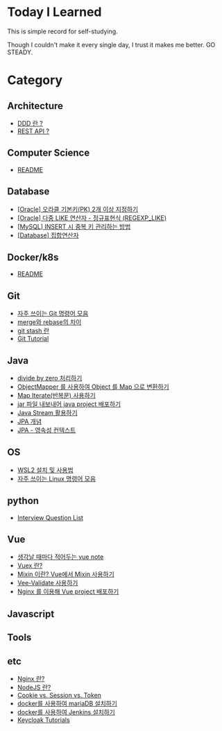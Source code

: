 # Today I Learned

This is simple record for self-studying.

Though I couldn't make it every single day, I trust it makes me better. GO STEADY.

# Category

## Architecture

- [DDD 란 ?](/Architecture/what-is-DDD.md)
- [REST API ?](/Architecture/what-is-REST.md)

## Computer Science

- [README](/Computer-science/README.md)

## Database

- [[Oracle] 오라클 기본키(PK) 2개 이상 지정하기](/Database/oracle-multiple-PK.md)
- [[Oracle] 다중 LIKE 연산자 - 정규표현식 (REGEXP_LIKE)](/Database/oracle-regexp_like.md)
- [[MySQL] INSERT 시 중복 키 관리하는 방법](/Database/mysql-duplicate-update.md)
- [[Database] 집합연산자](/Database/operator.md)

## Docker/k8s

- [README](/Docker/README.md)

## Git

- [자주 쓰이는 Git 명령어 모음](/Git/git-bash-cmd.md)
- [merge와 rebase의 차이](/Git/git-merge-vs-rebase.md)
- [git stash 란](/Git/git-stash.md)
- [Git Tutorial](/Git/tutorial.md)

## Java

- [divide by zero 처리하기](/Java/divideByZero-exception-infinity-NaN.md)
- [ObjectMapper 를 사용하여 Object 를 Map 으로 변환하기](/Java/convert-object-to-map.md)
- [Map Iterate(반복문) 사용하기](/Java/map-iterator.md)
- [jar 파일 내보내어 java project 배포하기](/Java/deploy-via-jar.md)
- [Java Stream 활용하기](/Java/java-stream.md)
- [JPA 개념](/Java/jpa-what-is-jpa.md)
- [JPA - 영속성 컨텍스트](/Java/jpa-persistent-context.md)

## OS

- [WSL2 설치 및 사용법](/OS/WSL2-setup.md)
- [자주 쓰이는 Linux 명령어 모음](/OS/frequently-used-command-in-Linux.md)

## python

- [Interview Question List](/python/interview_questions.md)

## Vue

- [생각날 때마다 적어두는 vue note](/Vue/note.md)
- [Vuex 란?](/Vue/what-is-vuex.md)
- [Mixin 이란? Vue에서 Mixin 사용하기](/Vue/what-is-mixin.md)
- [Vee-Validate 사용하기](/Vue/how-to-use-vee-validate.md)
- [Nginx 를 이용해 Vue project 배포하기](/Vue/deploy-via-nginx.md)

## Javascript

## Tools

## etc

- [Nginx 란?](/etc/what-is-nginx.md)
- [NodeJS 란?](/etc/what-is-nodejs.md)
- [Cookie vs. Session vs. Token](/etc/cookie-session-token.md)
- [docker를 사용하여 mariaDB 설치하기](/etc/install-mariadb-using-docker.md)
- [docker를 사용하여 Jenkins 설치하기](/etc/install-jenkins-using-docker.md)
- [Keycloak Tutorials](/etc/keycloak-tutorials.md)
